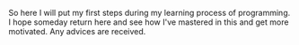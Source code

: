 So here I will put my first steps during my learning process of programming. I hope someday return here and see how I've mastered in this and get more motivated. Any advices are received.
